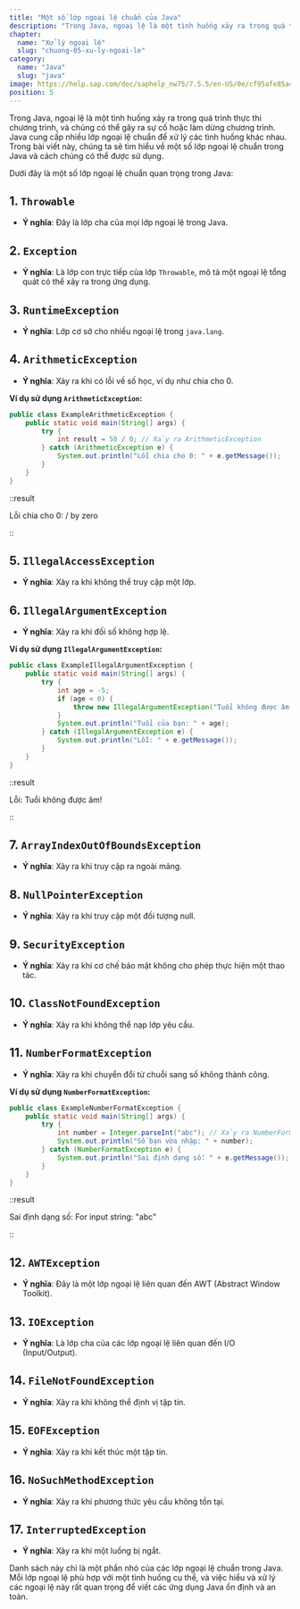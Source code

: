```yaml
---
title: "Một số lớp ngoại lệ chuẩn của Java"
description: "Trong Java, ngoại lệ là một tình huống xảy ra trong quá trình thực thi chương trình, và chúng có thể gây ra sự cố hoặc làm dừng chương trình. Java cung cấp nhiều lớp ngoại lệ chuẩn để xử lý các tình huống khác nhau. "
chapter:
  name: "Xử lý ngoại lệ"
  slug: "chuong-05-xu-ly-ngoai-le"
category:
  name: "Java"
  slug: "java"
image: https://help.sap.com/doc/saphelp_nw75/7.5.5/en-US/0e/cf95afe85a470193719866cabd50db/loioc52db5d8c14148c2adec3d36716dea51_LowRes.png
position: 5
---
```


Trong Java, ngoại lệ là một tình huống xảy ra trong quá trình thực thi chương trình, và chúng có thể gây ra sự cố hoặc làm dừng chương trình. Java cung cấp nhiều lớp ngoại lệ chuẩn để xử lý các tình huống khác nhau. Trong bài viết này, chúng ta sẽ tìm hiểu về một số lớp ngoại lệ chuẩn trong Java và cách chúng có thể được sử dụng.

Dưới đây là một số lớp ngoại lệ chuẩn quan trọng trong Java:

## 1. `Throwable`

- **Ý nghĩa**: Đây là lớp cha của mọi lớp ngoại lệ trong Java.

## 2. `Exception`

- **Ý nghĩa**: Là lớp con trực tiếp của lớp `Throwable`, mô tả một ngoại lệ tổng quát có thể xảy ra trong ứng dụng.

## 3. `RuntimeException`

- **Ý nghĩa**: Lớp cơ sở cho nhiều ngoại lệ trong `java.lang`.

## 4. `ArithmeticException`

- **Ý nghĩa**: Xảy ra khi có lỗi về số học, ví dụ như chia cho 0.

**Ví dụ sử dụng `ArithmeticException`:**

```java
public class ExampleArithmeticException {
    public static void main(String[] args) {
        try {
            int result = 50 / 0; // Xảy ra ArithmeticException
        } catch (ArithmeticException e) {
            System.out.println("Lỗi chia cho 0: " + e.getMessage());
        }
    }
}
```

::result

Lỗi chia cho 0: / by zero

::

## 5. `IllegalAccessException`

- **Ý nghĩa**: Xảy ra khi không thể truy cập một lớp.

## 6. `IllegalArgumentException`

- **Ý nghĩa**: Xảy ra khi đối số không hợp lệ.

**Ví dụ sử dụng `IllegalArgumentException`:**

```java
public class ExampleIllegalArgumentException {
    public static void main(String[] args) {
        try {
            int age = -5;
            if (age < 0) {
                throw new IllegalArgumentException("Tuổi không được âm!");
            }
            System.out.println("Tuổi của bạn: " + age);
        } catch (IllegalArgumentException e) {
            System.out.println("Lỗi: " + e.getMessage());
        }
    }
}
```

::result

Lỗi: Tuổi không được âm!

::

## 7. `ArrayIndexOutOfBoundsException`

- **Ý nghĩa**: Xảy ra khi truy cập ra ngoài mảng.

## 8. `NullPointerException`

- **Ý nghĩa**: Xảy ra khi truy cập một đối tượng null.

## 9. `SecurityException`

- **Ý nghĩa**: Xảy ra khi cơ chế bảo mật không cho phép thực hiện một thao tác.

## 10. `ClassNotFoundException`

- **Ý nghĩa**: Xảy ra khi không thể nạp lớp yêu cầu.

## 11. `NumberFormatException`

- **Ý nghĩa**: Xảy ra khi chuyển đổi từ chuỗi sang số không thành công.

**Ví dụ sử dụng `NumberFormatException`:**

```java
public class ExampleNumberFormatException {
    public static void main(String[] args) {
        try {
            int number = Integer.parseInt("abc"); // Xảy ra NumberFormatException
            System.out.println("Số bạn vừa nhập: " + number);
        } catch (NumberFormatException e) {
            System.out.println("Sai định dạng số: " + e.getMessage());
        }
    }
}
```

::result

Sai định dạng số: For input string: "abc"

::

## 12. `AWTException`

- **Ý nghĩa**: Đây là một lớp ngoại lệ liên quan đến AWT (Abstract Window Toolkit).

## 13. `IOException`

- **Ý nghĩa**: Là lớp cha của các lớp ngoại lệ liên quan đến I/O (Input/Output).

## 14. `FileNotFoundException`

- **Ý nghĩa**: Xảy ra khi không thể định vị tập tin.

## 15. `EOFException`

- **Ý nghĩa**: Xảy ra khi kết thúc một tập tin.

## 16. `NoSuchMethodException`

- **Ý nghĩa**: Xảy ra khi phương thức yêu cầu không tồn tại.

## 17. `InterruptedException`

- **Ý nghĩa**: Xảy ra khi một luồng bị ngắt.

Danh sách này chỉ là một phần nhỏ của các lớp ngoại lệ chuẩn trong Java. Mỗi lớp ngoại lệ phù hợp với một tình huống cụ thể, và việc hiểu và xử lý các ngoại lệ này rất quan trọng để viết các ứng dụng Java ổn định và an toàn.
